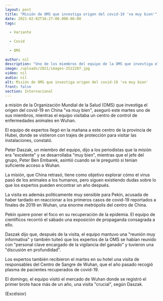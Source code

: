 ```yaml
---
layout: post
title: "Misión de OMS que investiga origen del covid-19 'va muy bien'"
date: 2021-02-02T16:27:00.000-06:00
tags:
  
  - Variante
  
  - Covid
  
  - OMS
  
author: nil
description: "Uno de los miembros del equipo de la OMS que investiga el origen del covid-19 en China asegura que la misión 'va muy bien'"
image: /uploads/2021/images-2522207.jpg
video: nil
audio: nil
alt: Misión de OMS que investiga origen del covid-19 'va muy bien'
front: false
section: Internacional
---
```


a misión de la Organización Mundial de la Salud (OMS) que investiga el origen del covid-19 en China "va muy bien", aseguró este martes uno de sus miembros, mientras el equipo visitaba un centro de control de enfermedades animales en Wuhan.

El equipo de expertos llegó en la mañana a este centro de la provincia de Hubei, donde se vistieron con trajes de protección para visitar las instalaciones, constató.

Peter Daszak, un miembro del equipo, dijo a los periodistas que la misión era "excelente" y se desarrollaba "muy bien", mientras que el jefe del grupo, Peter Ben Embarek, asintió cuando se le preguntó si tenían suficiente acceso a Wuhan.

La misión, que China retrasó, tiene como objetivo explorar cómo el virus pasó de los animales a los humanos, pero siguen existiendo dudas sobre lo que los expertos pueden encontrar un año después.

La visita es además políticamente muy sensible para Pekín, acusada de haber tardado en reaccionar a los primeros casos de covid-19 reportados a finales de 2019 en Wuhan, una enorme metrópolis del centro de China.

Pekín quiere poner el foco en su recuperación de la epidemia. El equipo de científicos recorrió el sábado una exposición de propaganda consagrada a ello.

Daszak dijo que, después de la visita, el equipo mantuvo una "reunión muy informativa" y también tuiteó que los expertos de la OMS se habían reunido con "personal clave encargado de la vigilancia del ganado" y tuvieron una "discusión en profundidad".

Los expertos también recibieron el martes en su hotel una visita de responsables del Centro de Sangre de Wuhan, que el año pasado recogió plasma de pacientes recuperados de covid-19.

El domingo, el equipo visitó el mercado de Wuhan donde se registró el primer brote hace más de un año, una visita "crucial", según Daszak.

(Excélsior)